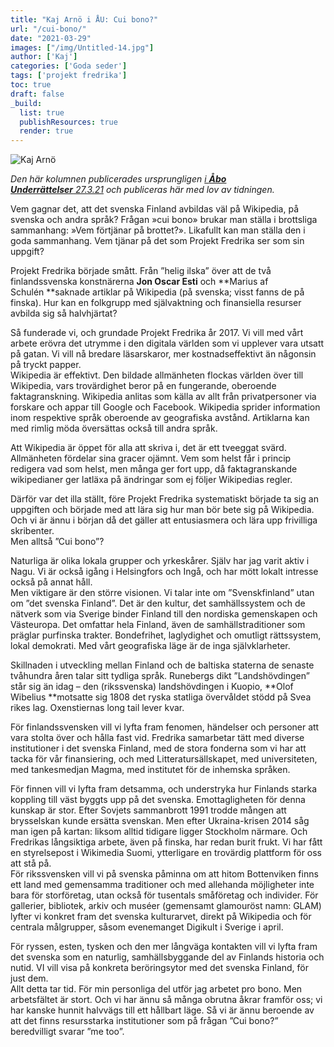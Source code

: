 ```yaml
---
title: "Kaj Arnö i ÅU: Cui bono?"
url: "/cui-bono/"
date: "2021-03-29"
images: ["/img/Untitled-14.jpg"]
author: ['Kaj']
categories: ['Goda seder']
tags: ['projekt fredrika']
toc: true
draft: false
_build:
  list: true
  publishResources: true
  render: true
---
```


![Kaj Arnö](/img/Untitled-14.jpg)


_Den här kolumnen publicerades ursprungligen [i **Åbo Underrättelser** 27.3.21](https://abounderrattelser.fi/cui-bono/) och publiceras här med lov av tidningen._

Vem gagnar det, att det svenska Finland avbildas väl på Wikipedia, på svenska och andra språk? Frågan »cui bono» brukar man ställa i brottsliga sammanhang: »Vem förtjänar på brottet?». Likafullt kan man ställa den i goda sammanhang. Vem tjänar på det som Projekt Fredrika ser som sin uppgift?  
  
Projekt Fredrika började smått. Från ”helig ilska” över att de två finlandssvenska konstnärerna **Jon Oscar Esti** och **Marius af Schulén **saknade artiklar på Wikipedia (på svenska; visst fanns de på finska). Hur kan en folkgrupp med självaktning och finansiella resurser avbilda sig så halvhjärtat?  
  
Så funderade vi, och grundade Projekt Fredrika år 2017. Vi vill med vårt arbete erövra det utrymme i den digitala världen som vi upplever vara utsatt på gatan. Vi vill nå bredare läsarskaror, mer kostnadseffektivt än någonsin på tryckt papper.  
Wikipedia är effektivt. Den bildade allmänheten flockas världen över till Wikipedia, vars trovärdighet beror på en fungerande, oberoende faktagranskning. Wikipedia anlitas som källa av allt från privatpersoner via forskare och appar till Google och Facebook. Wikipedia sprider information inom respektive språk oberoende av geografiska avstånd. Artiklarna kan med rimlig möda översättas också till andra språk.  
  
Att Wikipedia är öppet för alla att skriva i, det är ett tveeggat svärd. Allmänheten fördelar sina gracer ojämnt. Vem som helst får i princip redigera vad som helst, men många ger fort upp, då faktagranskande wikipedianer ger latläxa på ändringar som ej följer Wikipedias regler.  
  
Därför var det illa ställt, före Projekt Fredrika systematiskt började ta sig an uppgiften och började med att lära sig hur man bör bete sig på Wikipedia. Och vi är ännu i början då det gäller att entusiasmera och lära upp frivilliga skribenter.  
Men alltså ”Cui bono”?  
  
Naturliga är olika lokala grupper och yrkeskårer. Själv har jag varit aktiv i Nagu. Vi är också igång i Helsingfors och Ingå, och har mött lokalt intresse också på annat håll.  
Men viktigare är den större visionen. Vi talar inte om ”Svenskfinland” utan om ”det svenska Finland”. Det är den kultur, det samhällssystem och de nätverk som via Sverige binder Finland till den nordiska gemenskapen och Västeuropa. Det omfattar hela Finland, även de samhällstraditioner som präglar purfinska trakter. Bondefrihet, laglydighet och omutligt rättssystem, lokal demokrati. Med vårt geografiska läge är de inga självklarheter.  
  
Skillnaden i utveckling mellan Finland och de baltiska staterna de senaste tvåhundra åren talar sitt tydliga språk. Runebergs dikt ”Landshövdingen” står sig än idag – den (rikssvenska) landshövdingen i Kuopio, **Olof Wibelius **motsatte sig 1808 det ryska statliga övervåldet stödd på Svea rikes lag. Oxenstiernas long tail lever kvar.  
  
För finlandssvensken vill vi lyfta fram fenomen, händelser och personer att vara stolta över och hålla fast vid. Fredrika samarbetar tätt med diverse institutioner i det svenska Finland, med de stora fonderna som vi har att tacka för vår finansiering, och med Litteratursällskapet, med universiteten, med tankesmedjan Magma, med institutet för de inhemska språken.  
  
För finnen vill vi lyfta fram detsamma, och understryka hur Finlands starka koppling till väst byggts upp på det svenska. Emottagligheten för denna kunskap är stor. Efter Sovjets sammanbrott 1991 trodde mången att brysselskan kunde ersätta svenskan. Men efter Ukraina-krisen 2014 såg man igen på kartan: liksom alltid tidigare ligger Stockholm närmare. Och Fredrikas långsiktiga arbete, även på finska, har redan burit frukt. Vi har fått en styrelsepost i Wikimedia Suomi, ytterligare en trovärdig plattform för oss att stå på.  
För rikssvensken vill vi på svenska påminna om att hitom Bottenviken finns ett land med gemensamma traditioner och med allehanda möjligheter inte bara för storföretag, utan också för tusentals småföretag och individer. För gallerier, bibliotek, arkiv och muséer (gemensamt glamouröst namn: GLAM) lyfter vi konkret fram det svenska kulturarvet, direkt på Wikipedia och för centrala målgrupper, såsom evenemanget Digikult i Sverige i april.  
  
För ryssen, esten, tysken och den mer långväga kontakten vill vi lyfta fram det svenska som en naturlig, samhällsbyggande del av Finlands historia och nutid. VI vill visa på konkreta beröringsytor med det svenska Finland, för just dem.  
Allt detta tar tid. För min personliga del utför jag arbetet pro bono. Men arbetsfältet är stort. Och vi har ännu så många obrutna åkrar framför oss; vi har kanske hunnit halvvägs till ett hållbart läge. Så vi är ännu beroende av att det finns resursstarka institutioner som på frågan ”Cui bono?” beredvilligt svarar ”me too”.